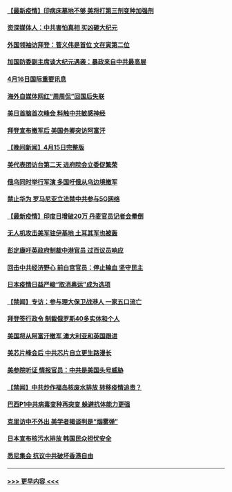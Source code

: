 #### [【最新疫情】印病床墓地不够 美将打第三剂变种加强剂](../pages/prog202/a103097671.md?t=04170002) 
#### [资深媒体人：中共害怕真相 买凶砸大纪元](../pages/prog202/a103097523.md?t=04170002) 
#### [外国领袖访拜登：菅义伟是首位 文在寅第二位](../pages/prog202/a103097422.md?t=04170002) 
#### [加国防委副主席谈大纪元遇袭：暴政来自中共最高层](../pages/prog202/a103097454.md?t=04170002) 
#### [4月16日国际重要讯息](../pages/prog202/a103097416.md?t=04170002) 
#### [海外自媒体网红“周周侃”回国后失联](../pages/prog202/a103097323.md?t=04170002) 
#### [美日首脑首次峰会 料触中共敏感神经](../pages/prog202/a103097320.md?t=04170002) 
#### [拜登宣布撤军后 美国务卿突访阿富汗](../pages/prog202/a103097029.md?t=04170002) 
#### [【晚间新闻】4月15日完整版](../pages/prog202/a103097234.md?t=04170002) 
#### [美代表团访台第二天 进府院会立委促繁荣](../pages/prog202/a103097162.md?t=04170002) 
#### [俄乌同时举行军演 多国吁俄从乌边境撤军](../pages/prog202/a103096774.md?t=04170002) 
#### [禁止华为 罗马尼亚立法禁中共参与5G网络](../pages/prog202/a103097118.md?t=04170002) 
#### [【最新疫情】印度日增破20万 丹麦官员记者会晕倒](../pages/prog202/a103096874.md?t=04170002) 
#### [无人机攻击美军驻伊基地 土耳其军也被轰](../pages/prog202/a103097072.md?t=04170002) 
#### [彭定康吁英政府制裁中港官员 过百议员响应](../pages/prog202/a103097031.md?t=04170002) 
#### [回击中共经济野心 前白宫官员：停止输血 坚守民主](../pages/prog202/a103097047.md?t=04170002) 
#### [日本疫情日益严峻“取消奥运”成为选项](../pages/prog202/a103097012.md?t=04170002) 
#### [【禁闻】专访：参与理大保卫战港人 一家五口流亡](../pages/prog202/a103096842.md?t=04170002) 
#### [拜登签行政令 制裁俄罗斯40多实体和个人](../pages/prog202/a103096871.md?t=04170002) 
#### [美国将从阿富汗撤军 澳大利亚和英国跟进](../pages/prog202/a103096868.md?t=04170002) 
#### [美芯片峰会后 中共芯片自立更生路漫长](../pages/prog202/a103096877.md?t=04170002) 
#### [美参院听证 情报官员：中共是美国头号威胁](../pages/prog202/a103096862.md?t=04170002) 
#### [【禁闻】中共炒作福岛核废水排放 转移疫情追责？](../pages/prog202/a103096854.md?t=04170002) 
#### [巴西P1中共病毒变种再突变 躲避抗体能力更强](../pages/prog202/a103096765.md?t=04170002) 
#### [克里访中不外出 美学者揭谈判是“烟雾弹”](../pages/prog202/a103096815.md?t=04170002) 
#### [日本宣布核污水排放 韩国民众担忧安全](../pages/prog202/a103096802.md?t=04170002) 
#### [悉尼集会 抗议中共破坏香港自由](../pages/prog202/a103096780.md?t=04170002) 

----
#### [ >>> 更早内容 <<< ](../indexes/prog202-earlier.md)
